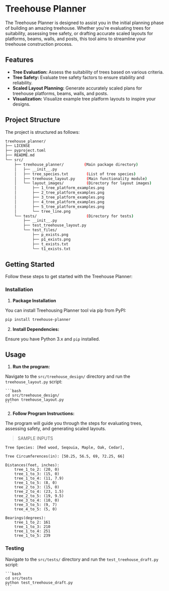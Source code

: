 # Treehouse Planner  

The Treehouse Planner is designed to assist you in the initial planning phase of building an amazing treehouse. Whether you're evaluating trees for suitability, assessing tree safety, or drafting accurate scaled layouts for platforms, beams, walls, and posts, this tool aims to streamline your treehouse construction process.

## Features

- **Tree Evaluation:** Assess the suitability of trees based on various criteria.
- **Tree Safety:** Evaluate tree safety factors to ensure stability and reliability.
- **Scaled Layout Planning:** Generate accurately scaled plans for treehouse platforms, beams, walls, and posts.
- **Visualization:** Visualize example tree platform layouts to inspire your designs.

## Project Structure

The project is structured as follows:

```bash
treehouse_planner/
├── LICENSE
├── pyproject.toml
├── README.md
└── src/
    ├── treehouse_planner/         (Main package directory)
    │   ├── __init__.py
    │   ├── tree_species.txt        (List of tree species)
    │   ├── treehouse_layout.py     (Main functionality module)
    │   └── layout_images/          (Directory for layout images)
    │       ├── 1_tree_platform_examples.png
    │       ├── 2_tree_platform_examples.png
    │       ├── 3_tree_platform_examples.png
    │       ├── 4_tree_platform_examples.png
    │       ├── 5_tree_platform_examples.png
    │       └── tree_line.png
    └── tests/                      (Directory for tests)
        ├── __init__.py
        ├── test_treehouse_layout.py
        └── test_files/
            ├── p_exists.png
            ├── p1_exists.png
            ├── t_exists.txt
            └── t1_exists.txt
```

## Getting Started

Follow these steps to get started with the Treehouse Planner:

### Installation

1. **Package Installation**

You can install Treehousing Planner tool via pip from PyPI:

```bash
pip install treehouse-planner
```

2. **Install Dependencies:**

Ensure you have Python 3.x and `pip` installed.

## Usage

1. **Run the program:**

Navigate to the `src/treehouse_design/` directory and run the `treehouse_layout.py` script:

    ```bash
    cd src/treehouse_design/
    python treehouse_layout.py
    ```

2. **Follow Program Instructions:**

The program will guide you through the steps for evaluating trees, assessing safety, and generating scaled layouts. 

>SAMPLE INPUTS

    Tree Species: [Red wood, Seqouia, Maple, Oak, Cedar],
    
    Tree Circumferences(in): [50.25, 56.5, 69, 72.25, 66]
    
    Distances(feet, inches):
        tree_1_to_2: (20, 0)
        tree_1_to_3: (15, 0)
        tree_1_to_4: (11, 7.9)
        tree_1_to_5: (8, 0)
        tree_2_to_3: (15, 0)
        tree_2_to_4: (23, 1.5)
        tree_2_to_5: (19, 9.5)
        tree_3_to_4: (10, 0)
        tree_3_to_5: (9, 7)
        tree_4_to_5: (5, 0)
        
    Bearings(degrees):
        tree_1_to_2: 161
        tree_1_to_3: 210
        tree_1_to_4: 251
        tree_1_to_5: 239

### Testing

Navigate to the `src/tests/` directory and run the `test_treehouse_draft.py` script:

    ```bash
    cd src/tests
    python test_treehouse_draft.py
    ```
